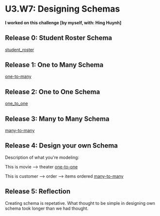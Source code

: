 # U3.W7: Designing Schemas


#### I worked on this challenge [by myself, with: Hing Huynh]


## Release 0: Student Roster Schema
[student_roster](https://github.com/lienha/phase_0_unit_3/blob/master/week_7/imgs/students.jpg)


## Release 1: One to Many Schema
[one-to-many](https://github.com/lienha/phase_0_unit_3/blob/master/week_7/imgs/one-to-many.jpg)


## Release 2: One to One Schema
[one_to_one](https://github.com/lienha/phase_0_unit_3/blob/master/week_7/imgs/one-to-one.jpg)


## Release 3: Many to Many Schema
[many-to-many](https://github.com/lienha/phase_0_unit_3/blob/master/week_7/imgs/many-to-many.jpg)


## Release 4: Design your own Schema
Description of what you're modeling: 

This is movie --> theater
[one-to-one](https://github.com/lienha/phase_0_unit_3/blob/master/week_7/imgs/one-to-one-movie.jpg)

This is customer --> order --> items ordered
[many-to-many](https://github.com/lienha/phase_0_unit_3/blob/master/week_7/imgs/many-to-many-restaurant.jpg)
## Release 5: Reflection
Creating schema is repetative. What thought to be simple in designing own schema took longer than we had thought.

